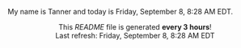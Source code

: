 My name is Tanner and today is Friday, September 8, 8:28 AM EDT.

<p align="center">This <i>README</i> file is generated <b>every 3 hours</b>!</br>Last refresh: Friday, September 8, 8:28 AM EDT<br /></p>

